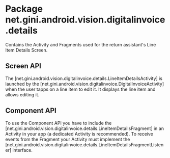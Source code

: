 # Package net.gini.android.vision.digitalinvoice.details

Contains the Activity and Fragments used for the return assistant's Line Item Details Screen.

## Screen API

The [net.gini.android.vision.digitalinvoice.details.LineItemDetailsActivity] is launched by the
[net.gini.android.vision.digitalinvoice.DigitalInvoiceActivity] when the user tapps on a line item to edit it. It displays the line item and
allows editing it.

## Component API

To use the Component API you have to include the [net.gini.android.vision.digitalinvoice.details.LineItemDetailsFragment] in an Activity in
your app (a dedicated Activity is recommended). To receive events from the Fragment your Activity must implement the
[net.gini.android.vision.digitalinvoice.details.LineItemDetailsFragmentListener] interface.